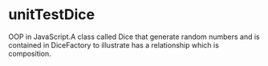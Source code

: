 # unitTestDice
OOP in JavaScript.A class called Dice that generate random numbers and is contained in DiceFactory to illustrate has a relationship which is composition.
